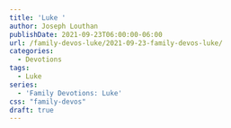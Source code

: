 ```yaml
---
title: 'Luke '
author: Joseph Louthan
publishDate: 2021-09-23T06:00:00-06:00
url: /family-devos-luke/2021-09-23-family-devos-luke/
categories:
  - Devotions
tags:
  - Luke
series:
  - 'Family Devotions: Luke'
css: "family-devos"
draft: true
---
```


